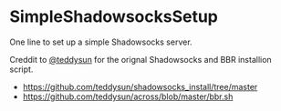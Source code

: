 # SimpleShadowsocksSetup
One line to set up a simple Shadowsocks server. 

Creddit to [@teddysun](https://github.com/teddysun) for the orignal Shadowsocks and BBR installion script. 
 - https://github.com/teddysun/shadowsocks_install/tree/master
 - https://github.com/teddysun/across/blob/master/bbr.sh
